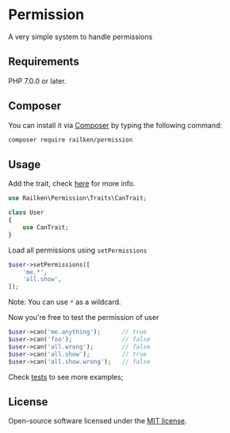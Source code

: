 # Permission

A very simple system to handle permissions

## Requirements

PHP 7.0.0 or later.

## Composer

You can install it via [Composer](https://getcomposer.org/) by typing the following command:

```bash
composer require railken/permission
```

## Usage

Add the trait, check [here](https://github.com/railken/permission/blob/master/src/Traits/CanTrait.php) for more info.

```php
use Railken\Permission\Traits\CanTrait;

class User
{
    use CanTrait;
}

```

Load all permissions using `setPermissions`
```php
$user->setPermissions([
    'me.*',
    'all.show',
]);
```
Note: You can use `*` as a wildcard.


Now you're free to test the permission of user

```php
$user->can('me.anything');      // true
$user->can('foo');              // false
$user->can('all.wrong');        // false
$user->can('all.show');         // true
$user->can('all.show.wrong');   // false
```

Check [tests](https://github.com/railken/permission/blob/master/tests/PermissionTest.php) to see more examples;

## License

Open-source software licensed under the [MIT license](https://opensource.org/licenses/MIT).